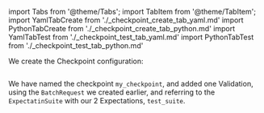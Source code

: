 import Tabs from '@theme/Tabs';
import TabItem from '@theme/TabItem';
import YamlTabCreate from './_checkpoint_create_tab_yaml.md'
import PythonTabCreate from './_checkpoint_create_tab_python.md'
import YamlTabTest from './_checkpoint_test_tab_yaml.md'
import PythonTabTest from './_checkpoint_test_tab_python.md'


We create the Checkpoint configuration:

```python name="tests/integration/docusaurus/deployment_patterns/aws_cloud_storage_pandas.py create_checkpoint"
```

We have named the checkpoint `my_checkpoint`, and added one Validation, using the `BatchRequest` we created earlier, 
and referring to the `ExpectatinSuite` with our 2 Expectations, `test_suite`.
